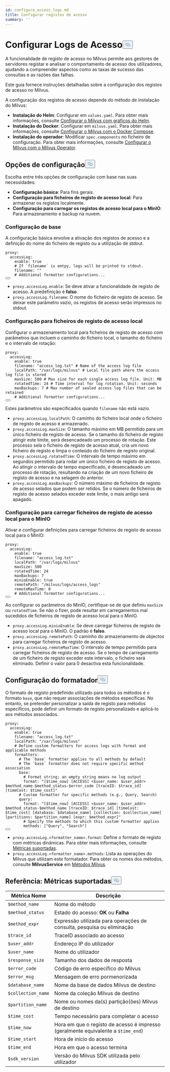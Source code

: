 ```yaml
---
id: configure_access_logs.md
title: Configurar registos de acesso
summary: ''
---
```

<h1 id="Configure-Access-Logs" class="common-anchor-header">Configurar Logs de Acesso<button data-href="#Configure-Access-Logs" class="anchor-icon" translate="no">
      <svg translate="no"
        aria-hidden="true"
        focusable="false"
        height="20"
        version="1.1"
        viewBox="0 0 16 16"
        width="16"
      >
        <path
          fill="#0092E4"
          fill-rule="evenodd"
          d="M4 9h1v1H4c-1.5 0-3-1.69-3-3.5S2.55 3 4 3h4c1.45 0 3 1.69 3 3.5 0 1.41-.91 2.72-2 3.25V8.59c.58-.45 1-1.27 1-2.09C10 5.22 8.98 4 8 4H4c-.98 0-2 1.22-2 2.5S3 9 4 9zm9-3h-1v1h1c1 0 2 1.22 2 2.5S13.98 12 13 12H9c-.98 0-2-1.22-2-2.5 0-.83.42-1.64 1-2.09V6.25c-1.09.53-2 1.84-2 3.25C6 11.31 7.55 13 9 13h4c1.45 0 3-1.69 3-3.5S14.5 6 13 6z"
        ></path>
      </svg>
    </button></h1><p>A funcionalidade de registo de acesso no Milvus permite aos gestores de servidores registar e analisar o comportamento de acesso dos utilizadores, ajudando a compreender aspectos como as taxas de sucesso das consultas e as razões das falhas.</p>
<p>Este guia fornece instruções detalhadas sobre a configuração dos registos de acesso no Milvus.</p>
<p>A configuração dos registos de acesso depende do método de instalação do Milvus:</p>
<ul>
<li><strong>Instalação do Helm</strong>: Configurar em <code translate="no">values.yaml</code>. Para obter mais informações, consulte <a href="/docs/pt/configure-helm.md">Configurar o Milvus com gráficos do Helm</a>.</li>
<li><strong>Instalação do Docker</strong>: Configurar em <code translate="no">milvus.yaml</code>. Para obter mais informações, consulte <a href="/docs/pt/configure-docker.md">Configurar o Milvus com o Docker Compose</a>.</li>
<li><strong>Instalação do operador</strong>: Modificar <code translate="no">spec.components</code> no ficheiro de configuração. Para obter mais informações, consulte <a href="/docs/pt/configure_operator.md">Configurar o Milvus com o Milvus Operator</a>.</li>
</ul>
<h2 id="Configuration-options" class="common-anchor-header">Opções de configuração<button data-href="#Configuration-options" class="anchor-icon" translate="no">
      <svg translate="no"
        aria-hidden="true"
        focusable="false"
        height="20"
        version="1.1"
        viewBox="0 0 16 16"
        width="16"
      >
        <path
          fill="#0092E4"
          fill-rule="evenodd"
          d="M4 9h1v1H4c-1.5 0-3-1.69-3-3.5S2.55 3 4 3h4c1.45 0 3 1.69 3 3.5 0 1.41-.91 2.72-2 3.25V8.59c.58-.45 1-1.27 1-2.09C10 5.22 8.98 4 8 4H4c-.98 0-2 1.22-2 2.5S3 9 4 9zm9-3h-1v1h1c1 0 2 1.22 2 2.5S13.98 12 13 12H9c-.98 0-2-1.22-2-2.5 0-.83.42-1.64 1-2.09V6.25c-1.09.53-2 1.84-2 3.25C6 11.31 7.55 13 9 13h4c1.45 0 3-1.69 3-3.5S14.5 6 13 6z"
        ></path>
      </svg>
    </button></h2><p>Escolha entre três opções de configuração com base nas suas necessidades:</p>
<ul>
<li><strong>Configuração básica</strong>: Para fins gerais.</li>
<li><strong>Configuração para ficheiros de registo de acesso local</strong>: Para armazenar os registos localmente.</li>
<li><strong>Configuração para carregar os registos de acesso local para o MinIO</strong>: Para armazenamento e backup na nuvem.</li>
</ul>
<h3 id="Base-config" class="common-anchor-header">Configuração de base</h3><p>A configuração básica envolve a ativação dos registos de acesso e a definição do nome do ficheiro de registo ou a utilização de stdout.</p>
<pre><code translate="no" class="language-yaml">proxy:
  accessLog:
    <span class="hljs-built_in">enable</span>: <span class="hljs-literal">true</span>
    <span class="hljs-comment"># If `filename` is emtpy, logs will be printed to stdout.</span>
    filename: <span class="hljs-string">&quot;&quot;</span>
    <span class="hljs-comment"># Additional formatter configurations...</span>
<button class="copy-code-btn"></button></code></pre>
<ul>
<li><code translate="no">proxy.accessLog.enable</code>: Se deve ativar a funcionalidade de registo de acesso. A predefinição é <strong>falso</strong>.</li>
<li><code translate="no">proxy.accessLog.filename</code>: O nome do ficheiro de registo de acesso. Se deixar este parâmetro vazio, os registos de acesso serão impressos no stdout.</li>
</ul>
<h3 id="Config-for-local-access-log-files" class="common-anchor-header">Configuração para ficheiros de registo de acesso local</h3><p>Configurar o armazenamento local para ficheiros de registo de acesso com parâmetros que incluem o caminho do ficheiro local, o tamanho do ficheiro e o intervalo de rotação:</p>
<pre><code translate="no" class="language-yaml">proxy:
  accessLog:
    enable: true
    filename: <span class="hljs-string">&quot;access_log.txt&quot;</span> <span class="hljs-comment"># Name of the access log file</span>
    localPath: <span class="hljs-string">&quot;/var/logs/milvus&quot;</span> <span class="hljs-comment"># Local file path where the access log file is stored</span>
    maxSize: <span class="hljs-number">500</span> <span class="hljs-comment"># Max size for each single access log file. Unit: MB</span>
    rotatedTime: <span class="hljs-number">24</span> <span class="hljs-comment"># Time interval for log rotation. Unit: seconds</span>
    maxBackups: <span class="hljs-number">7</span> <span class="hljs-comment"># Max number of sealed access log files that can be retained</span>
    <span class="hljs-comment"># Additional formatter configurations...</span>
<button class="copy-code-btn"></button></code></pre>
<p>Estes parâmetros são especificados quando <code translate="no">filename</code> não está vazio.</p>
<ul>
<li><code translate="no">proxy.accessLog.localPath</code>: O caminho do ficheiro local onde o ficheiro de registo de acesso é armazenado.</li>
<li><code translate="no">proxy.accessLog.maxSize</code>: O tamanho máximo em MB permitido para um único ficheiro de registo de acesso. Se o tamanho do ficheiro de registo atingir este limite, será desencadeado um processo de rotação. Este processo sela o ficheiro de registo de acesso atual, cria um novo ficheiro de registo e limpa o conteúdo do ficheiro de registo original.</li>
<li><code translate="no">proxy.accessLog.rotatedTime</code>: O intervalo de tempo máximo em segundos permitido para rodar um único ficheiro de registo de acesso. Ao atingir o intervalo de tempo especificado, é desencadeado um processo de rotação, resultando na criação de um novo ficheiro de registo de acesso e na selagem do anterior.</li>
<li><code translate="no">proxy.accessLog.maxBackups</code>: O número máximo de ficheiros de registo de acesso selados que podem ser retidos. Se o número de ficheiros de registo de acesso selados exceder este limite, o mais antigo será apagado.</li>
</ul>
<h3 id="Config-for-uploading-local-access-log-files-to-MinIO" class="common-anchor-header">Configuração para carregar ficheiros de registo de acesso local para o MinIO</h3><p>Ativar e configurar definições para carregar ficheiros de registo de acesso local para o MinIO:</p>
<pre><code translate="no" class="language-yaml">proxy:
  accessLog:
    <span class="hljs-built_in">enable</span>: <span class="hljs-literal">true</span>
    filename: <span class="hljs-string">&quot;access_log.txt&quot;</span>
    localPath: <span class="hljs-string">&quot;/var/logs/milvus&quot;</span>
    maxSize: 500
    rotatedTime: 24 
    maxBackups: 7
    minioEnable: <span class="hljs-literal">true</span>
    remotePath: <span class="hljs-string">&quot;/milvus/logs/access_logs&quot;</span>
    remoteMaxTime: 0
    <span class="hljs-comment"># Additional formatter configurations...</span>
<button class="copy-code-btn"></button></code></pre>
<p>Ao configurar os parâmetros do MinIO, certifique-se de que definiu <code translate="no">maxSize</code> ou <code translate="no">rotatedTime</code>. Se não o fizer, pode resultar em carregamentos mal sucedidos de ficheiros de registo de acesso local para o MinIO.</p>
<ul>
<li><code translate="no">proxy.accessLog.minioEnable</code>: Se deve carregar ficheiros de registo de acesso local para o MinIO. O padrão é <strong>falso</strong>.</li>
<li><code translate="no">proxy.accessLog.remotePath</code>: O caminho do armazenamento de objectos para carregar ficheiros de registo de acesso.</li>
<li><code translate="no">proxy.accessLog.remoteMaxTime</code>: O intervalo de tempo permitido para carregar ficheiros de registo de acesso. Se o tempo de carregamento de um ficheiro de registo exceder este intervalo, o ficheiro será eliminado. Definir o valor para 0 desactiva esta funcionalidade.</li>
</ul>
<h2 id="Formatter-config" class="common-anchor-header">Configuração do formatador<button data-href="#Formatter-config" class="anchor-icon" translate="no">
      <svg translate="no"
        aria-hidden="true"
        focusable="false"
        height="20"
        version="1.1"
        viewBox="0 0 16 16"
        width="16"
      >
        <path
          fill="#0092E4"
          fill-rule="evenodd"
          d="M4 9h1v1H4c-1.5 0-3-1.69-3-3.5S2.55 3 4 3h4c1.45 0 3 1.69 3 3.5 0 1.41-.91 2.72-2 3.25V8.59c.58-.45 1-1.27 1-2.09C10 5.22 8.98 4 8 4H4c-.98 0-2 1.22-2 2.5S3 9 4 9zm9-3h-1v1h1c1 0 2 1.22 2 2.5S13.98 12 13 12H9c-.98 0-2-1.22-2-2.5 0-.83.42-1.64 1-2.09V6.25c-1.09.53-2 1.84-2 3.25C6 11.31 7.55 13 9 13h4c1.45 0 3-1.69 3-3.5S14.5 6 13 6z"
        ></path>
      </svg>
    </button></h2><p>O formato de registo predefinido utilizado para todos os métodos é o formato <code translate="no">base</code>, que não requer associações de métodos específicas. No entanto, se pretender personalizar a saída de registo para métodos específicos, pode definir um formato de registo personalizado e aplicá-lo aos métodos associados.</p>
<pre><code translate="no" class="language-yaml">proxy:
  accessLog:
    <span class="hljs-built_in">enable</span>: <span class="hljs-literal">true</span>
    filename: <span class="hljs-string">&quot;access_log.txt&quot;</span>
    localPath: <span class="hljs-string">&quot;/var/logs/milvus&quot;</span>
    <span class="hljs-comment"># Define custom formatters for access logs with format and applicable methods</span>
    formatters:
      <span class="hljs-comment"># The `base` formatter applies to all methods by default</span>
      <span class="hljs-comment"># The `base` formatter does not require specific method association</span>
      base: 
        <span class="hljs-comment"># Format string; an empty string means no log output</span>
        format: <span class="hljs-string">&quot;[<span class="hljs-variable">$time_now</span>] [ACCESS] &lt;<span class="hljs-variable">$user_name</span>: <span class="hljs-variable">$user_addr</span>&gt; <span class="hljs-variable">$method_name</span>-<span class="hljs-variable">$method_status</span>-<span class="hljs-variable">$error_code</span> [traceID: <span class="hljs-variable">$trace_id</span>] [timeCost: <span class="hljs-variable">$time_cost</span>]&quot;</span>
      <span class="hljs-comment"># Custom formatter for specific methods (e.g., Query, Search)</span>
      query: 
        format: <span class="hljs-string">&quot;[<span class="hljs-variable">$time_now</span>] [ACCESS] &lt;<span class="hljs-variable">$user_name</span>: <span class="hljs-variable">$user_addr</span>&gt; <span class="hljs-variable">$method_status</span>-<span class="hljs-variable">$method_name</span> [traceID: <span class="hljs-variable">$trace_id</span>] [timeCost: <span class="hljs-variable">$time_cost</span>] [database: <span class="hljs-variable">$database_name</span>] [collection: <span class="hljs-variable">$collection_name</span>] [partitions: <span class="hljs-variable">$partition_name</span>] [expr: <span class="hljs-variable">$method_expr</span>]&quot;</span>
        <span class="hljs-comment"># Specify the methods to which this custom formatter applies</span>
        methods: [<span class="hljs-string">&quot;Query&quot;</span>, <span class="hljs-string">&quot;Search&quot;</span>]
<button class="copy-code-btn"></button></code></pre>
<ul>
<li><code translate="no">proxy.accessLog.&lt;formatter_name&gt;.format</code>: Define o formato de registo com métricas dinâmicas. Para obter mais informações, consulte <a href="#reference-supported-metrics">Métricas suportadas</a>.</li>
<li><code translate="no">proxy.accessLog.&lt;formatter_name&gt;.methods</code>: Lista as operações do Milvus que utilizam este formatador. Para obter os nomes dos métodos, consulte <strong>MilvusService</strong> em <a href="https://github.com/milvus-io/milvus-proto/blob/master/proto/milvus.proto">Métodos Milvus</a>.</li>
</ul>
<h2 id="Reference-Supported-metrics" class="common-anchor-header">Referência: Métricas suportadas<button data-href="#Reference-Supported-metrics" class="anchor-icon" translate="no">
      <svg translate="no"
        aria-hidden="true"
        focusable="false"
        height="20"
        version="1.1"
        viewBox="0 0 16 16"
        width="16"
      >
        <path
          fill="#0092E4"
          fill-rule="evenodd"
          d="M4 9h1v1H4c-1.5 0-3-1.69-3-3.5S2.55 3 4 3h4c1.45 0 3 1.69 3 3.5 0 1.41-.91 2.72-2 3.25V8.59c.58-.45 1-1.27 1-2.09C10 5.22 8.98 4 8 4H4c-.98 0-2 1.22-2 2.5S3 9 4 9zm9-3h-1v1h1c1 0 2 1.22 2 2.5S13.98 12 13 12H9c-.98 0-2-1.22-2-2.5 0-.83.42-1.64 1-2.09V6.25c-1.09.53-2 1.84-2 3.25C6 11.31 7.55 13 9 13h4c1.45 0 3-1.69 3-3.5S14.5 6 13 6z"
        ></path>
      </svg>
    </button></h2><table>
<thead>
<tr><th>Métrica Nome</th><th>Descrição</th></tr>
</thead>
<tbody>
<tr><td><code translate="no">$method_name</code></td><td>Nome do método</td></tr>
<tr><td><code translate="no">$method_status</code></td><td>Estado do acesso: <strong>OK</strong> ou <strong>Falha</strong></td></tr>
<tr><td><code translate="no">$method_expr</code></td><td>Expressão utilizada para operações de consulta, pesquisa ou eliminação</td></tr>
<tr><td><code translate="no">$trace_id</code></td><td>TraceID associado ao acesso</td></tr>
<tr><td><code translate="no">$user_addr</code></td><td>Endereço IP do utilizador</td></tr>
<tr><td><code translate="no">$user_name</code></td><td>Nome do utilizador</td></tr>
<tr><td><code translate="no">$response_size</code></td><td>Tamanho dos dados de resposta</td></tr>
<tr><td><code translate="no">$error_code</code></td><td>Código de erro específico do Milvus</td></tr>
<tr><td><code translate="no">$error_msg</code></td><td>Mensagem de erro pormenorizada</td></tr>
<tr><td><code translate="no">$database_name</code></td><td>Nome da base de dados Milvus de destino</td></tr>
<tr><td><code translate="no">$collection_name</code></td><td>Nome da coleção Milvus de destino</td></tr>
<tr><td><code translate="no">$partition_name</code></td><td>Nome ou nomes da(s) partição(ões) Milvus de destino</td></tr>
<tr><td><code translate="no">$time_cost</code></td><td>Tempo necessário para completar o acesso</td></tr>
<tr><td><code translate="no">$time_now</code></td><td>Hora em que o registo de acesso é impresso (geralmente equivalente a <code translate="no">$time_end</code>)</td></tr>
<tr><td><code translate="no">$time_start</code></td><td>Hora de início do acesso</td></tr>
<tr><td><code translate="no">$time_end</code></td><td>Hora em que o acesso termina</td></tr>
<tr><td><code translate="no">$sdk_version</code></td><td>Versão do Milvus SDK utilizada pelo utilizador</td></tr>
</tbody>
</table>
